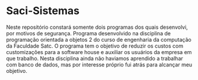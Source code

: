 # Saci-Sistemas
Neste repositório constará somente dois programas dos quais desenvolvi, por motivos de segurança.
Programa desenvolvido na disciplina de programação orientada a objetos 2 do curso de engenharia da computação da Faculdade Satc. O programa tem o objetivo de reduzir os custos com customizações para a software house e auxiliar os usuários da empresa em que trabalho. Nesta disciplina ainda não haviamos aprendido a trabalhar com banco de dados, mas por interesse próprio fui atrás para alcançar meu objetivo.
